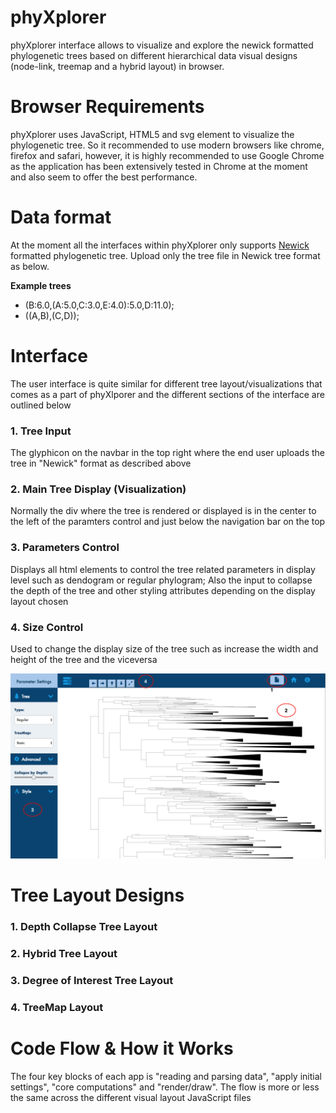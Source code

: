 

# **phyXplorer**

phyXplorer interface allows to visualize and explore the newick formatted phylogenetic trees based on different hierarchical data visual designs (node-link, treemap and a hybrid layout) in browser.


# **Browser Requirements**

phyXplorer uses JavaScript, HTML5 and svg element to visualize the phylogenetic tree. So it recommended to use modern browsers like chrome, firefox and safari, however, it is highly recommended to use Google Chrome as the application has been extensively tested in Chrome at the moment and also seem to offer the best performance.


# **Data format**

At the moment all the interfaces within phyXplorer only supports <a href="http://evolution.genetics.washington.edu/phylip/newicktree.html">Newick</a> formatted phylogenetic tree. Upload only the tree file in Newick tree format as below.
<p><b>Example trees </p></b>
<ul>
<li>(B:6.0,(A:5.0,C:3.0,E:4.0):5.0,D:11.0);
<li>((A,B),(C,D));
</ul>


# **Interface**

The user interface is quite similar for different tree layout/visualizations that comes as a part of phyXlporer and the different sections of the interface are outlined below


### 1. Tree Input

The glyphicon on the navbar in the top right where the end user uploads the tree in "Newick" format as described above

### 2. Main Tree Display (Visualization)

Normally the div where the tree is rendered or displayed is in the center to the left of the paramters control and just below the navigation bar on the top

### 3. Parameters Control

Displays all html elements to control the tree related parameters in display level such as dendogram or regular phylogram; Also the input to collapse the depth of the tree and other styling attributes
depending on the display layout chosen

### 4. Size Control

Used to change the display size of the tree such as increase the width and height of the tree and the viceversa


![alt text](assets/Interface_2.png "phyXplorer User Interface")


# **Tree Layout Designs**

### 1. Depth Collapse Tree Layout


### 2. Hybrid Tree Layout


### 3. Degree of Interest Tree Layout


### 4. TreeMap Layout



# **Code Flow & How it Works** #

The four key blocks of each app is "reading and parsing data", "apply initial settings", "core computations" and "render/draw". The flow is more or less the same across the different visual layout JavaScript files

